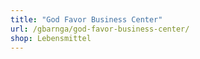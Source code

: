 ```yaml
---
title: "God Favor Business Center"
url: /gbarnga/god-favor-business-center/
shop: Lebensmittel
---
```

